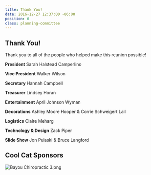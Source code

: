 ```yaml
---
title: Thank You!
date: 2016-12-27 12:37:00 -06:00
position: 6
class: planning-committee
---
```


## Thank You!

Thank you to all of the people who helped make this reunion possible! 

**President**
Sarah Halstead Camperlino

**Vice President**
Walker Wilson

**Secretary**
Hannah Campbell

**Treasurer**
Lindsey Horan

**Entertainment**
April Johnson Wyman

**Decorations**
Ashley Moore Hooper & Corrie Schweigert Lail

**Logistics**
Claire Meharg

**Technology & Design**
Zack Piper

**Slide Show**
Jon Pulaski & Bruce Langford 

## Cool Cat Sponsors

![Bayou Chiropractic 3.png](/uploads/Bayou%20Chiropractic%203.png)